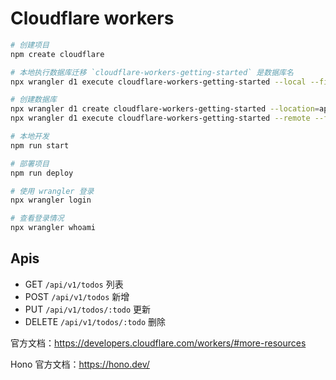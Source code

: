 # Cloudflare workers

```bash
# 创建项目
npm create cloudflare

# 本地执行数据库迁移 `cloudflare-workers-getting-started` 是数据库名
npx wrangler d1 execute cloudflare-workers-getting-started --local --file=seeders/create_todos_table.sql # 本地调试

# 创建数据库
npx wrangler d1 create cloudflare-workers-getting-started --location=apac
npx wrangler d1 execute cloudflare-workers-getting-started --remote --file=seeders/create_todos_table.sql # 推送到Cloudflare

# 本地开发
npm run start

# 部署项目
npm run deploy

# 使用 wrangler 登录
npx wrangler login

# 查看登录情况
npx wrangler whoami
```

## Apis

- GET `/api/v1/todos` 列表
- POST `/api/v1/todos` 新增
- PUT `/api/v1/todos/:todo` 更新
- DELETE `/api/v1/todos/:todo` 删除

官方文档：https://developers.cloudflare.com/workers/#more-resources

Hono 官方文档：https://hono.dev/
